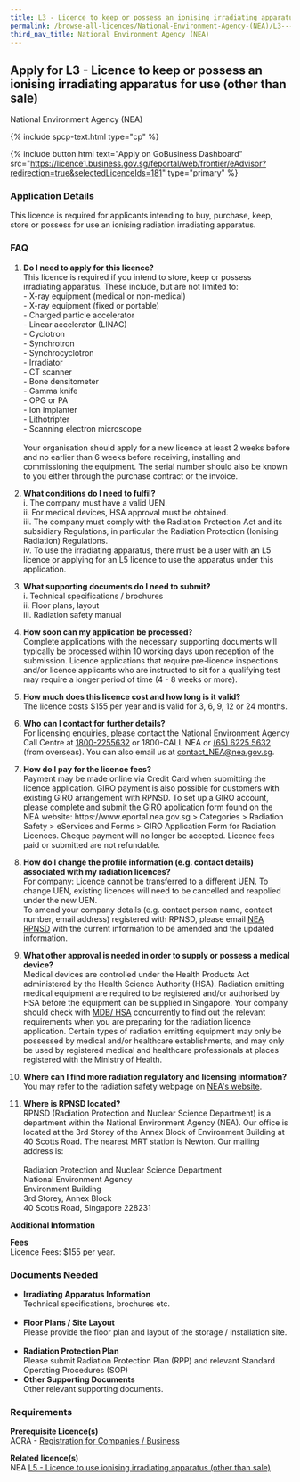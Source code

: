 ```yaml
---
title: L3 - Licence to keep or possess an ionising irradiating apparatus for use (other than sale)
permalink: /browse-all-licences/National-Environment-Agency-(NEA)/L3---Licence-to-keep-or-possess-an-ionising-irradiating-apparatus-for-use-(other-than-sale)
third_nav_title: National Environment Agency (NEA)
---
```


## Apply for L3 - Licence to keep or possess an ionising irradiating apparatus for use (other than sale)

National Environment Agency (NEA)

{% include spcp-text.html type="cp" %}

{% include button.html text="Apply on GoBusiness Dashboard" src="https://licence1.business.gov.sg/feportal/web/frontier/eAdvisor?redirection=true&selectedLicenceIds=181" type="primary" %}

### Application Details

<p>This licence is required for applicants intending to buy, purchase, keep, store or possess for use an ionising radiation irradiating apparatus.</p>
<h3>FAQ</h3>
<ol>
<li>
<p><strong>Do I need to apply for this licence?</strong><br />This licence is required if you intend to store, keep or possess irradiating apparatus. These include, but are not limited to: <br />- X-ray equipment (medical or non-medical)<br />- X-ray equipment (fixed or portable)<br />- Charged particle accelerator<br />- Linear accelerator (LINAC)<br />- Cyclotron<br />- Synchrotron<br />- Synchrocyclotron<br />- Irradiator<br />- CT scanner<br />- Bone densitometer<br />- Gamma knife<br />- OPG or PA<br />- Ion implanter<br />- Lithotripter<br />- Scanning electron microscope<br /><br />Your organisation should apply for a new licence at least 2 weeks before and no earlier than 6 weeks before receiving, installing and commissioning the equipment. The serial number should also be known to you either through the purchase contract or the invoice.</p>
</li>
<li>
<p><strong>What conditions do I need to fulfil?</strong><br />i. The company must have a valid UEN.<br />ii. For medical devices, HSA approval must be obtained.<br />iii. The company must comply with the Radiation Protection Act and its subsidiary Regulations, in particular the Radiation Protection (Ionising Radiation) Regulations.<br />iv. To use the irradiating apparatus, there must be a user with an L5 licence or applying for an L5 licence to use the apparatus under this application.</p>
</li>
<li>
<p><strong>What supporting documents do I need to submit?</strong><br />i. Technical specifications / brochures<br />ii. Floor plans, layout<br />iii. Radiation safety manual</p>
</li>
<li>
<p><strong>How soon can my application be processed?</strong><br />Complete applications with the necessary supporting documents will typically be processed within 10 working days upon reception of the submission. Licence applications that require pre-licence inspections and/or licence applicants who are instructed to sit for a qualifying test may require a longer period of time (4 - 8 weeks or more).</p>
</li>
<li>
<p><strong>How much does this licence cost and how long is it valid?</strong><br />The licence costs $155 per year and is valid for 3, 6, 9, 12 or 24 months.</p>
</li>
<li>
<p><strong>Who can I contact for further details?</strong><br />For licensing enquiries, please contact the National Environment Agency Call Centre at <a href="tel:18002255632" target="_blank" rel="noopener">1800-2255632</a> or 1800-CALL NEA or <a href="tel:6562255632" target="_blank" rel="noopener">(65) 6225 5632</a> (from overseas). You can also email us at <a href="mailto:contact_NEA@nea.gov.sg" target="_blank" rel="noopener">contact_NEA@nea.gov.sg</a>.</p>
</li>
<li>
<p><strong>How do I pay for the licence fees?<br /></strong>Payment may be made online via Credit Card when submitting the licence application. GIRO payment is also possible for customers with existing GIRO arrangement with RPNSD. To set up a GIRO account, please complete and submit the GIRO application form found on the NEA website: https://www.eportal.nea.gov.sg > Categories > Radiation Safety > eServices and Forms > GIRO Application Form for Radiation Licences. Cheque payment will no longer be accepted. Licence fees paid or submitted are not refundable.</p>
</li>
<li>
<p><strong>How do I change the profile information (e.g. contact details) associated with my radiation licences?</strong><br />For company: Licence cannot be transferred to a different UEN. To change UEN, existing licences will need to be cancelled and reapplied under the new UEN.<br />To amend your company details (e.g. contact person name, contact number, email address) registered with RPNSD, please email <a href="mailto:NEA_RPNSD_Licence@nea.gov.sg" target="_blank" rel="noopener">NEA RPNSD</a>  with the current information to be amended and the updated information.</p>
</li>
<li>
<p><strong>What other approval is needed in order to supply or possess a medical device?</strong><br />Medical devices are controlled under the Health Products Act administered by the Health Science Authority (HSA). Radiation emitting medical equipment are required to be registered and/or authorised by HSA before the equipment can be supplied in Singapore. Your company should check with <a href="http://www.hsa.gov.sg" target="_blank" rel="noopener">MDB/ HSA</a> concurrently to find out the relevant requirements when you are preparing for the radiation licence application. Certain types of radiation emitting equipment may only be possessed by medical and/or healthcare establishments, and may only be used by registered medical and healthcare professionals at places registered with the Ministry of Health.</p>
</li>
<li>
<p><strong>Where can I find more radiation regulatory and licensing information?</strong><br />You may refer to the radiation safety webpage on <a href="https://www.nea.gov.sg/our-services/radiation-safety" target="_blank" rel="noopener">NEA's website</a>.</p>
</li>
<li>
<p><strong>Where is RPNSD located?</strong><br />RPNSD (Radiation Protection and Nuclear Science Department) is a department within the National Environment Agency (NEA). Our office is located at the 3rd Storey of the Annex Block of Environment Building at 40 Scotts Road. The nearest MRT station is Newton. Our mailing address is: <br /><br />Radiation Protection and Nuclear Science Department<br />National Environment Agency<br />Environment Building<br />3rd Storey, Annex Block<br />40 Scotts Road, Singapore 228231</p>
</li>
</ol>

**Additional Information**

<p><strong>Fees</strong><br />Licence Fees: $155 per year.</p>

### Documents Needed

<ul>
<li><strong>Irradiating Apparatus Information</strong><br />Technical specifications, brochures etc.<br /><br /></li>
<li><strong>Floor Plans / Site Layout</strong><br />Please provide the floor plan and layout of the storage / installation site.<br /><br /></li>
<li><strong>Radiation Protection Plan</strong><br />Please submit Radiation Protection Plan (RPP) and relevant Standard Operating Procedures (SOP)</li>
<li><strong>Other Supporting Documents</strong><br />Other relevant supporting documents.</li>
</ul>

### Requirements

<p><strong>Prerequisite Licence(s)</strong><br />ACRA - <a href="https://www.acra.gov.sg/Home/" target="_blank" rel="noopener">Registration for Companies / Business</a></p>
<p><strong>Related licence(s)</strong><br />NEA <a href="https://licence1.business.gov.sg/feportal/web/frontier/eAdvisor?redirection=true&selectedLicenceIds=183" target="_blank" rel="noopener">L5 - Licence to use ionising irradiating apparatus (other than sale)</a></p>

